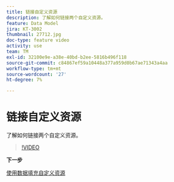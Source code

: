 ```yaml
---
title: 链接自定义资源
description: 了解如何链接两个自定义资源。
feature: Data Model
jira: KT-3002
thumbnail: 27712.jpg
doc-type: feature video
activity: use
team: TM
exl-id: 32100e9e-a38e-40bd-b2ee-5816b496f118
source-git-commit: c84867ef59a10448a377a959d0b67ae71343a4aa
workflow-type: tm+mt
source-wordcount: '27'
ht-degree: 7%

---
```


# 链接自定义资源

了解如何链接两个自定义资源。

>[!VIDEO](https://video.tv.adobe.com/v/27712?quality=9)

**下一步**

[使用数据填充自定义资源](./populate-custom-resources-with-data.md)
